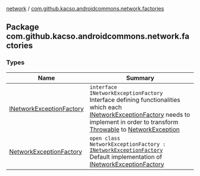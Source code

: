 [network](../index.md) / [com.github.kacso.androidcommons.network.factories](./index.md)

## Package com.github.kacso.androidcommons.network.factories

### Types

| Name | Summary |
|---|---|
| [INetworkExceptionFactory](-i-network-exception-factory/index.md) | `interface INetworkExceptionFactory`<br>Interface defining functionalities which each [INetworkExceptionFactory](-i-network-exception-factory/index.md) needs to implement in order to transform [Throwable](https://kotlinlang.org/api/latest/jvm/stdlib/kotlin/-throwable/index.html) to [NetworkException](../com.github.kacso.androidcommons.network.exceptions/-network-exception/index.md) |
| [NetworkExceptionFactory](-network-exception-factory/index.md) | `open class NetworkExceptionFactory : `[`INetworkExceptionFactory`](-i-network-exception-factory/index.md)<br>Default implementation of [INetworkExceptionFactory](-i-network-exception-factory/index.md) |
